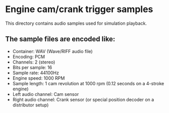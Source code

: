 
# Engine cam/crank trigger samples

This directory contains audio samples used for simulation playback.


## The sample files are encoded like:

* Container: WAV (Wave/RIFF audio file)
* Encoding: PCM
* Channels: 2 (stereo)
* Bits per sample: 16
* Sample rate: 44100Hz
* Engine speed: 1000 RPM
* Sample length: 1 cam revolution at 1000 rpm (0.12 seconds on a 4-stroke engine)
* Left audio channel: Cam sensor
* Right audio channel: Crank sensor (or special position decoder on a distributor setup)
